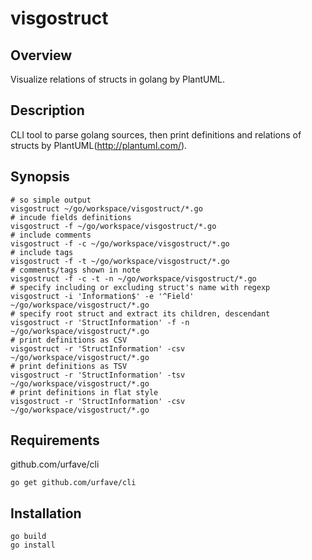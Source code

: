 # visgostruct

## Overview

Visualize relations of structs in golang by PlantUML.

## Description

CLI tool to parse golang sources, then print definitions and relations of structs by PlantUML(http://plantuml.com/).

## Synopsis
    # so simple output
    visgostruct ~/go/workspace/visgostruct/*.go
    # incude fields definitions
    visgostruct -f ~/go/workspace/visgostruct/*.go
    # include comments
    visgostruct -f -c ~/go/workspace/visgostruct/*.go
    # include tags
    visgostruct -f -t ~/go/workspace/visgostruct/*.go
    # comments/tags shown in note
    visgostruct -f -c -t -n ~/go/workspace/visgostruct/*.go
    # specify including or excluding struct's name with regexp
    visgostruct -i 'Information$' -e '^Field' ~/go/workspace/visgostruct/*.go
    # specify root struct and extract its children, descendant
    visgostruct -r 'StructInformation' -f -n ~/go/workspace/visgostruct/*.go
    # print definitions as CSV
    visgostruct -r 'StructInformation' -csv ~/go/workspace/visgostruct/*.go
    # print definitions as TSV
    visgostruct -r 'StructInformation' -tsv ~/go/workspace/visgostruct/*.go
    # print definitions in flat style
    visgostruct -r 'StructInformation' -csv ~/go/workspace/visgostruct/*.go

## Requirements

github.com/urfave/cli

    go get github.com/urfave/cli

## Installation

    go build
    go install
